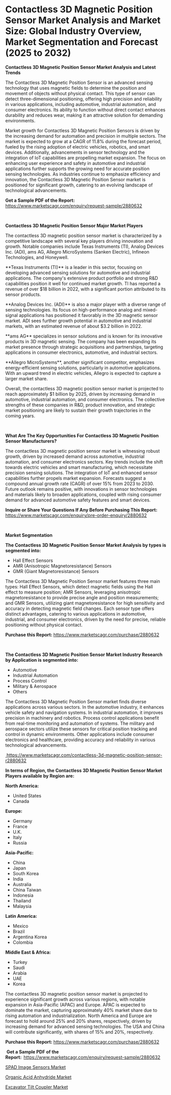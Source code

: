 <p><h1>Contactless 3D Magnetic Position Sensor Market Analysis and Market Size: Global Industry Overview, Market Segmentation and Forecast (2025 to 2032)</h1></p><p><strong>Contactless 3D Magnetic Position Sensor Market Analysis and Latest Trends</strong></p>
<p><p>The Contactless 3D Magnetic Position Sensor is an advanced sensing technology that uses magnetic fields to determine the position and movement of objects without physical contact. This type of sensor can detect three-dimensional positioning, offering high precision and reliability in various applications, including automotive, industrial automation, and consumer electronics. Its ability to function without direct contact enhances durability and reduces wear, making it an attractive solution for demanding environments.</p><p>Market growth for Contactless 3D Magnetic Position Sensors is driven by the increasing demand for automation and precision in multiple sectors. The market is expected to grow at a CAGR of 11.8% during the forecast period, fueled by the rising adoption of electric vehicles, robotics, and smart devices. Additionally, advancements in sensor technology and the integration of IoT capabilities are propelling market expansion. The focus on enhancing user experience and safety in automotive and industrial applications further supports the growing need for accurate position sensing technologies. As industries continue to emphasize efficiency and innovation, the Contactless 3D Magnetic Position Sensor market is positioned for significant growth, catering to an evolving landscape of technological advancements.</p></p>
<p><strong>Get a Sample PDF of the Report:&nbsp;</strong> <a href="https://www.marketscagr.com/enquiry/request-sample/2880632?utm_campaign=1879&utm_medium=2&utm_source=Github&utm_content=ia&utm_term=12032025&utm_id=contactless-3d-magnetic-position-sensor">https://www.marketscagr.com/enquiry/request-sample/2880632</a></p>
<p>&nbsp;</p>
<p><strong>Contactless 3D Magnetic Position Sensor Major Market Players</strong></p>
<p><p>The contactless 3D magnetic position sensor market is characterized by a competitive landscape with several key players driving innovation and growth. Notable companies include Texas Instruments (TI), Analog Devices Inc. (ADI), ams AG, Allegro MicroSystems (Sanken Electric), Infineon Technologies, and Honeywell.</p><p>**Texas Instruments (TI)** is a leader in this sector, focusing on developing advanced sensing solutions for automotive and industrial applications. The company's extensive product portfolio and strong R&D capabilities position it well for continued market growth. TI has reported a revenue of over $18 billion in 2022, with a significant portion attributed to its sensor products.</p><p>**Analog Devices Inc. (ADI)** is also a major player with a diverse range of sensing technologies. Its focus on high-performance analog and mixed-signal applications has positioned it favorably in the 3D magnetic sensor market. ADI sees further growth potential in automotive and industrial markets, with an estimated revenue of about $3.2 billion in 2022.</p><p>**ams AG** specializes in sensor solutions and is known for its innovative products in 3D magnetic sensing. The company has been expanding its market presence through strategic acquisitions and partnerships, targeting applications in consumer electronics, automotive, and industrial sectors. </p><p>**Allegro MicroSystems**, another significant competitor, emphasizes energy-efficient sensing solutions, particularly in automotive applications. With an upward trend in electric vehicles, Allegro is expected to capture a larger market share.</p><p>Overall, the contactless 3D magnetic position sensor market is projected to reach approximately $1 billion by 2025, driven by increasing demand in automotive, industrial automation, and consumer electronics. The collective strengths of these companies in R&D, product innovation, and strategic market positioning are likely to sustain their growth trajectories in the coming years.</p></p>
<p>&nbsp;</p>
<p><strong>What Are The Key Opportunities For Contactless 3D Magnetic Position Sensor Manufacturers?</strong></p>
<p><p>The contactless 3D magnetic position sensor market is witnessing robust growth, driven by increased demand across automotive, industrial automation, and consumer electronics sectors. Key trends include the shift towards electric vehicles and smart manufacturing, which necessitate precision sensing solutions. The integration of IoT and enhanced sensor capabilities further propels market expansion. Forecasts suggest a compound annual growth rate (CAGR) of over 15% from 2023 to 2030. Future outlook remains positive, with innovations in sensor technologies and materials likely to broaden applications, coupled with rising consumer demand for advanced automotive safety features and smart devices.</p></p>
<p><strong>Inquire or Share Your Questions If Any Before Purchasing This Report:</strong> <a href="https://www.marketscagr.com/enquiry/pre-order-enquiry/2880632?utm_campaign=1879&utm_medium=2&utm_source=Github&utm_content=ia&utm_term=12032025&utm_id=contactless-3d-magnetic-position-sensor">https://www.marketscagr.com/enquiry/pre-order-enquiry/2880632</a></p>
<p>&nbsp;</p>
<p><strong>Market Segmentation</strong></p>
<p><strong>The Contactless 3D Magnetic Position Sensor Market Analysis by types is segmented into:</strong></p>
<p><ul><li>Hall Effect Sensors</li><li>AMR (Anisotropic Magnetoresistance) Sensors</li><li>GMR (Giant Magnetoresistance) Sensors</li></ul></p>
<p><p>The Contactless 3D Magnetic Position Sensor market features three main types: Hall Effect Sensors, which detect magnetic fields using the Hall effect to measure position; AMR Sensors, leveraging anisotropic magnetoresistance to provide precise angle and position measurements; and GMR Sensors, utilizing giant magnetoresistance for high sensitivity and accuracy in detecting magnetic field changes. Each sensor type offers distinct advantages, catering to various applications in automotive, industrial, and consumer electronics, driven by the need for precise, reliable positioning without physical contact.</p></p>
<p><strong>Purchase this Report:&nbsp;</strong><a href="https://www.marketscagr.com/purchase/2880632?utm_campaign=1879&utm_medium=2&utm_source=Github&utm_content=ia&utm_term=12032025&utm_id=contactless-3d-magnetic-position-sensor">https://www.marketscagr.com/purchase/2880632</a></p>
<p>&nbsp;</p>
<p><strong>The Contactless 3D Magnetic Position Sensor Market Industry Research by Application is segmented into:</strong></p>
<p><ul><li>Automotive</li><li>Industrial Automation</li><li>Process Control</li><li>Military & Aerospace</li><li>Others</li></ul></p>
<p><p>The Contactless 3D Magnetic Position Sensor market finds diverse applications across various sectors. In the automotive industry, it enhances vehicle safety and navigation systems. In industrial automation, it improves precision in machinery and robotics. Process control applications benefit from real-time monitoring and automation of systems. The military and aerospace sectors utilize these sensors for critical position tracking and control in dynamic environments. Other applications include consumer electronics and healthcare, providing accuracy and reliability in various technological advancements.</p></p>
<p><a href="https://www.marketscagr.com/contactless-3d-magnetic-position-sensor-r2880632?utm_campaign=1879&utm_medium=2&utm_source=Github&utm_content=ia&utm_term=12032025&utm_id=contactless-3d-magnetic-position-sensor">&nbsp;https://www.marketscagr.com/contactless-3d-magnetic-position-sensor-r2880632</a></p>
<p><strong>In terms of Region, the Contactless 3D Magnetic Position Sensor Market Players available by Region are:</strong></p>
<p>
    <p> <strong> North America: </strong>
        <ul>
            <li>United States</li>
            <li>Canada</li>
        </ul>
        </p> 
    <p> <strong> Europe: </strong>
        <ul>
            <li>Germany</li>
            <li>France</li>
            <li>U.K.</li>
            <li>Italy</li>
            <li>Russia</li>
        </ul>
        </p> 
    <p> <strong> Asia-Pacific: </strong>
        <ul>
            <li>China</li>
            <li>Japan</li>
            <li>South Korea</li>
            <li>India</li>
            <li>Australia</li>
            <li>China Taiwan</li>
            <li>Indonesia</li>
            <li>Thailand</li>
            <li>Malaysia</li>
        </ul>
        </p> 
    <p> <strong> Latin America: </strong>
        <ul>
            <li>Mexico</li>
            <li>Brazil</li>
            <li>Argentina Korea</li>
            <li>Colombia</li>
        </ul>
        </p> 
    <p> <strong> Middle East & Africa: </strong>
        <ul>
            <li>Turkey</li>
            <li>Saudi</li>
            <li>Arabia</li>
            <li>UAE</li>
            <li>Korea</li>
        </ul>
    </p>
    </p>
<p><p>The contactless 3D magnetic position sensor market is projected to experience significant growth across various regions, with notable expansion in Asia-Pacific (APAC) and Europe. APAC is expected to dominate the market, capturing approximately 40% market share due to rising automation and industrialization. North America and Europe are forecast to hold around 25% and 20% shares, respectively, driven by increasing demand for advanced sensing technologies. The USA and China will contribute significantly, with shares of 15% and 20%, respectively.</p></p>
<p><strong>Purchase this Report: </strong><a href="https://www.marketscagr.com/purchase/2880632?utm_campaign=1879&utm_medium=2&utm_source=Github&utm_content=ia&utm_term=12032025&utm_id=contactless-3d-magnetic-position-sensor">https://www.marketscagr.com/purchase/2880632</a></p>
<p>&nbsp;<strong>Get a Sample PDF of the Report:&nbsp;&nbsp;</strong><a href="https://www.marketscagr.com/enquiry/request-sample/2880632?utm_campaign=1879&utm_medium=2&utm_source=Github&utm_content=ia&utm_term=12032025&utm_id=contactless-3d-magnetic-position-sensor">https://www.marketscagr.com/enquiry/request-sample/2880632</a></p>
<p><strong></strong></p>
<p><p><a href="https://github.com/dichkotuanny/Market-Research-Report-List-1/blob/main/spad-image-sensors-market.md?utm_campaign=1879&utm_medium=2&utm_source=Github&utm_content=ia&utm_term=12032025&utm_id=contactless-3d-magnetic-position-sensor">SPAD Image Sensors Market</a></p><p><a href="https://github.com/FassouRP/Market-Research-Report-List-7/blob/main/organic-acid-anhydride-market.md?utm_campaign=1879&utm_medium=2&utm_source=Github&utm_content=ia&utm_term=12032025&utm_id=contactless-3d-magnetic-position-sensor">Organic Acid Anhydride Market</a></p><p><a href="https://github.com/rahu1506/Market-Research-Report-List-7/blob/main/excavator-tilt-coupler-market.md?utm_campaign=1879&utm_medium=2&utm_source=Github&utm_content=ia&utm_term=12032025&utm_id=contactless-3d-magnetic-position-sensor">Excavator Tilt Coupler Market</a></p></p>